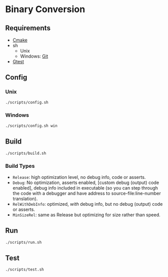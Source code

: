 # Binary Conversion

## Requirements
- [Cmake](https://cmake.org/)
- sh
  - Unix
  - Windows: [Git](https://git-scm.com/downloads)
- [Gtest](https://github.com/google/googletest.git)

## Config
### Unix
```sh
./scripts/config.sh
```

### Windows
```sh
./scripts/config.sh win
```

## Build
```sh
./scripts/build.sh
```

### Build Types
- `Release`: high optimization level, no debug info, code or asserts.
- `Debug`: No optimization, asserts enabled, [custom debug (output) code enabled],
   debug info included in executable (so you can step through the code with a
   debugger and have address to source-file:line-number translation).
- `RelWithDebInfo`: optimized, *with* debug info, but no debug (output) code or asserts.
- `MinSizeRel`: same as Release but optimizing for size rather than speed.

## Run
```sh
./scripts/run.sh
```

## Test
```sh
./scripts/test.sh
```
